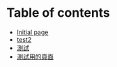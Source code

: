 # Table of contents

* [Initial page](README.md)
* [test2](test2.md)
* [測試](https://www.jkopay.com)
* [測試用的頁面](yong-de-mian.md)

